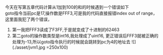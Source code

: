 今天在写第五章代码计算从1加到100的和的时候遇到一个错误如下  
goto指令当前pc是17,操作数是FFF3,可是我的代码直接报错index out of range，这里面我犯了两个错误，
1. 第一我把FFF3读成了F3FF,于是就变成了十进制的62463
2. 第二goto的操作数类型是int16,我处理成了uint16,
更正错误后FFF3就被正确的处理为-13,所以goto指令执行的时候就会跳转到pc为4的地址去
![](./asset/jvm1.jpg =250x100)